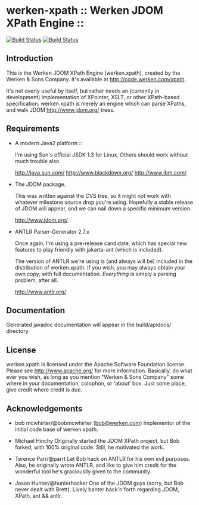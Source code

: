 # werken-xpath :: Werken JDOM XPath Engine ::
[![Build Status](https://img.shields.io/travis/Obsidian-StudiosInc/werken-xpath/master.svg?colorA=9977bb&style=plastic)](https://travis-ci.org/Obsidian-StudiosInc/werken-xpath)
[![Build Status](https://img.shields.io/shippable/5a0a1aa5b2a4270700e2dcde/master.svg?colorA=9977bb&style=plastic)](https://app.shippable.com/projects/5a0a1aa5b2a4270700e2dcde/)

## Introduction
This is the Werken JDOM XPath Engine (werken.xpath), created by  the 
Werken & Sons Company. It's available at <http://code.werken.com/xpath>.

It's not overly useful by itself, but rather needs an (currently in
development) implementation of XPointer, XSLT, or other XPath-based 
specification.  werken.xpath is merely an engine which can parse XPaths,
and walk JDOM <http://www.jdom.org/> trees.


## Requirements

* A modern Java2 platform :: 

  I'm using Sun's official JSDK 1.3 for Linux.  Others should work
  without much trouble also.

    <http://java.sun.com/>
    <http://www.blackdown.org/>
    <http://www.ibm.com/>


* The JDOM package. 

  This was written against the CVS tree, so it might not work with
  whatever milestone source drop you're using.  Hopefully a stable 
  release of JDOM will appear, and we can nail down a specific minimum
  version. 

    <http://www.jdom.org/>


* ANTLR Parser-Generator 2.7.x

  Once again, I'm using a pre-release candidate, which has special
  new features to play friendly with jakarta-ant (which is included).

  The version of ANTLR we're using is (and always will be) included
  in the distribution of werken.xpath.  If you wish, you may always obtain
  your own copy, with full documentation.  *Everything* is simply a
  parsing problem, after all.

    <http://www.antlr.org/>


## Documentation
Generated javadoc documentation will appear in the build/apidocs/
directory.

## License
werken.xpath is licensed under the Apache Software Foundation
license. Please see <http://www.apache.org/> for more information.
Basically, do what ever you wish, as long as you mention "Werken &
Sons Company" some where in your documentation, colophon, or 'about'
box.  Just some place, give credit where credit is due.


## Acknowledgements
  * bob mcwhirter/@bobmcwhirter (bob@werken.com)
    Implementor of the initial code base of werken.xpath.

  * Michael Hinchy
    Originally started the JDOM XPath project, but Bob forked, with 100% 
    original code.  Still, he motivated the work.

  * Terence Parr/@parrt
    Let Bob hack on ANTLR for his own evil purposes.  Also, he 
    originally wrote ANTLR, and like to give him credit for the  
    wonderful tool he's graciouslly given to the community.

  * Jason Hunter/@hunterhacker
    One of the JDOM guys (sorry, but Bob never dealt with Brett). Lively 
    banter back'n'forth regarding JDOM, XPath, ant && antlr.
